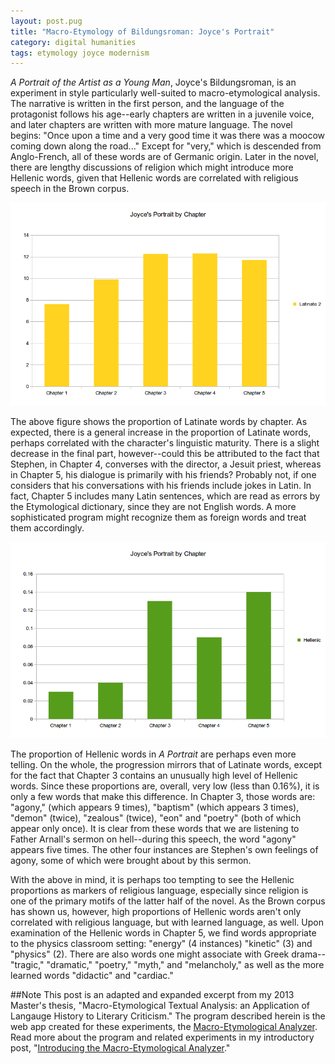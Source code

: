 ```yaml
---
layout: post.pug
title: "Macro-Etymology of Bildungsroman: Joyce's Portrait"
category: digital humanities
tags: etymology joyce modernism
---
```


_A Portrait of the Artist as a Young Man_, Joyce's Bildungsroman, is an experiment in style particularly well-suited to macro-etymological analysis. The narrative is written in the first person, and the language of the protagonist follows his age--early chapters are written in a juvenile voice, and later chapters are written with more mature language. The novel begins: "Once upon a time and a very good time it was there was a moocow coming down along the road..." Except for "very," which is descended from Anglo-French, all of these words are of Germanic origin. Later in the novel, there are lengthy discussions of religion which might introduce more Hellenic words, given that Hellenic words are correlated with religious speech in the Brown corpus.

![Latinate Words in _Portrait_, by Chapter](/images/macro-etym/portrait-2g-w-lat.png)

The above figure shows the proportion of Latinate words by chapter. As expected, there is a general increase in the proportion of Latinate words, perhaps correlated with the character's linguistic maturity. There is a slight decrease in the final part, however--could this be attributed to the fact that Stephen, in Chapter 4, converses with the director, a Jesuit priest, whereas in Chapter 5, his dialogue is primarily with his friends? Probably not, if one considers that his conversations with his friends include jokes in Latin. In fact, Chapter 5 includes many Latin sentences, which are read as errors by the Etymological dictionary, since they are not English words. A more sophisticated program might recognize them as foreign words and treat them accordingly.

![Hellenic Words in _Portrait_, by Chapter](/images/macro-etym/portrait-2g-hel.png)

The proportion of Hellenic words in _A Portrait_ are perhaps even more telling. On the whole, the progression mirrors that of Latinate words, except for the fact that Chapter 3 contains an unusually high level of Hellenic words. Since these proportions are, overall, very low (less than 0.16%), it is only a few words that make this difference. In Chapter 3, those words are: "agony," (which appears 9 times), "baptism" (which appears 3 times), "demon" (twice), "zealous" (twice), "eon" and "poetry" (both of which appear only once). It is clear from these words that we are listening to Father Arnall's sermon on hell--during this speech, the word "agony" appears five times. The other four instances are Stephen's own feelings of agony, some of which were brought about by this sermon.

With the above in mind, it is perhaps too tempting to see the Hellenic proportions as markers of religious language, especially since religion is one of the primary motifs of the latter half of the novel. As the Brown corpus has shown us, however, high proportions of Hellenic words aren't only correlated with religious language, but with learned language, as well. Upon examination of the Hellenic words in Chapter 5, we find words appropriate to the physics classroom setting: "energy" (4 instances) "kinetic" (3) and "physics" (2). There are also words one might associate with Greek drama--"tragic," "dramatic," "poetry," "myth," and "melancholy," as well as the more learned words "didactic" and "cardiac."

##Note
This post is an adapted and expanded excerpt from my 2013 Master's thesis, "Macro-Etymological Textual Analysis: an Application of Langauge History to Literary Criticism." The program described herein is the web app created for these experiments, the [Macro-Etymological Analyzer](http://jonreeve.com/etym). Read more about the program and related experiments in my introductory post, "[Introducing the Macro-Etymological Analyzer](/2013/11/introducing-the-macro-etymological-analyzer/)."   
